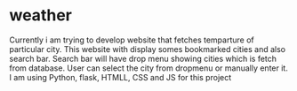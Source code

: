 # weather
Currently i am trying to develop website that fetches temparture of particular city.
This website with display somes bookmarked cities and also search bar.
Search bar will have drop menu showing cities which is fetch from database.
User can select the city from dropmenu or manually enter it.
I am using Python, flask, HTMLL, CSS and JS for this project
